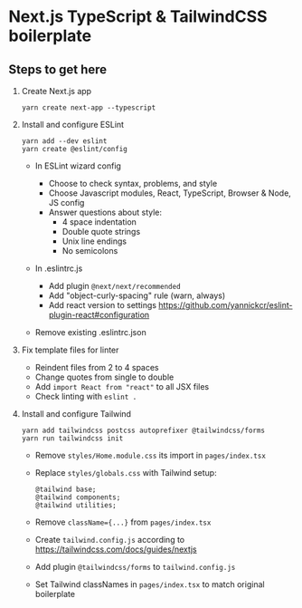 # Next.js TypeScript & TailwindCSS boilerplate

## Steps to get here

1. Create Next.js app

    ```
    yarn create next-app --typescript
    ```

2. Install and configure ESLint

    ```
    yarn add --dev eslint
    yarn create @eslint/config
    ```
    
    - In ESLint wizard config
        - Choose to check syntax, problems, and style
        - Choose Javascript modules, React, TypeScript, Browser & Node, JS config
        - Answer questions about style:
            - 4 space indentation
            - Double quote strings
            - Unix line endings
            - No semicolons
    
    - In .eslintrc.js
        - Add plugin `@next/next/recommended`
        - Add "object-curly-spacing" rule (warn, always)
        - Add react version to settings https://github.com/yannickcr/eslint-plugin-react#configuration

    - Remove existing .eslintrc.json

3. Fix template files for linter
    
    - Reindent files from 2 to 4 spaces
    - Change quotes from single to double
    - Add `import React from "react"` to all JSX files
    - Check linting with `eslint .`

4. Install and configure Tailwind
    
    ```
    yarn add tailwindcss postcss autoprefixer @tailwindcss/forms
    yarn run tailwindcss init
    ```
    
    - Remove `styles/Home.module.css` its import in `pages/index.tsx`
    - Replace `styles/globals.css` with Tailwind setup:
        ```
        @tailwind base;
        @tailwind components;
        @tailwind utilities;
        ```
    - Remove `className={...}` from `pages/index.tsx`
    
    - Create `tailwind.config.js` according to https://tailwindcss.com/docs/guides/nextjs
    - Add plugin `@tailwindcss/forms` to `tailwind.config.js`

    - Set Tailwind classNames in `pages/index.tsx` to match original boilerplate
